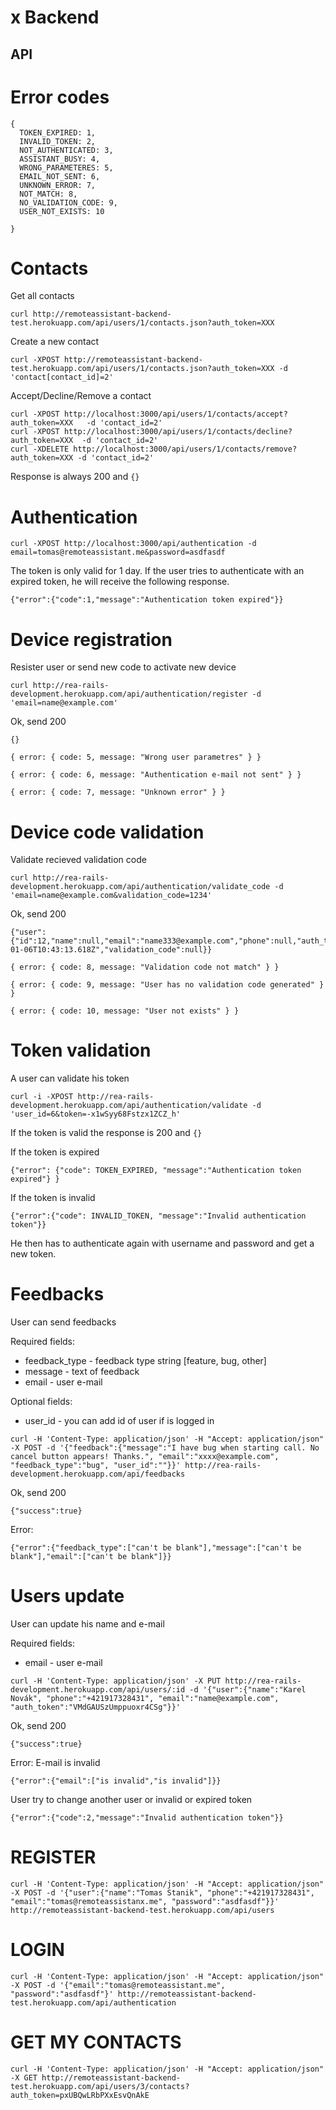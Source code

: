 x
Backend
=======

API
---

# Error codes

```
{
  TOKEN_EXPIRED: 1,
  INVALID_TOKEN: 2,
  NOT_AUTHENTICATED: 3,
  ASSISTANT_BUSY: 4,
  WRONG_PARAMETERES: 5,
  EMAIL_NOT_SENT: 6,
  UNKNOWN_ERROR: 7,
  NOT_MATCH: 8,
  NO_VALIDATION_CODE: 9,
  USER_NOT_EXISTS: 10

}
```

# Contacts

Get all contacts

```
curl http://remoteassistant-backend-test.herokuapp.com/api/users/1/contacts.json?auth_token=XXX
```

Create a new contact

```
curl -XPOST http://remoteassistant-backend-test.herokuapp.com/api/users/1/contacts.json?auth_token=XXX -d 'contact[contact_id]=2'
```

Accept/Decline/Remove a contact

```
curl -XPOST http://localhost:3000/api/users/1/contacts/accept?auth_token=XXX   -d 'contact_id=2'
curl -XPOST http://localhost:3000/api/users/1/contacts/decline?auth_token=XXX  -d 'contact_id=2'
curl -XDELETE http://localhost:3000/api/users/1/contacts/remove?auth_token=XXX -d 'contact_id=2'
```

Response is always 200 and `{}`

# Authentication

```
curl -XPOST http://localhost:3000/api/authentication -d email=tomas@remoteassistant.me&password=asdfasdf
```

The token is only valid for 1 day. If the user tries to authenticate
with an expired token, he will receive the following response.

```
{"error":{"code":1,"message":"Authentication token expired"}}
```

# Device registration

Resister user or send new code to activate new device

```
curl http://rea-rails-development.herokuapp.com/api/authentication/register -d 'email=name@example.com'
```

Ok, send 200
```
{}
```

```
{ error: { code: 5, message: "Wrong user parametres" } }
```

```
{ error: { code: 6, message: "Authentication e-mail not sent" } }
```

```
{ error: { code: 7, message: "Unknown error" } }
```

# Device code validation
Validate recieved validation code

```
curl http://rea-rails-development.herokuapp.com/api/authentication/validate_code -d 'email=name@example.com&validation_code=1234'
```

Ok, send 200
```
{"user":{"id":12,"name":null,"email":"name333@example.com","phone":null,"auth_token":"kL2LLCmyKsbszkWzQeU7","role":"user","last_token":null,"token_updated_at":"2014-01-06T10:43:13.618Z","validation_code":null}}
```

```
{ error: { code: 8, message: "Validation code not match" } }
```

```
{ error: { code: 9, message: "User has no validation code generated" } }
```

```
{ error: { code: 10, message: "User not exists" } }
```

# Token validation

A user can validate his token

```
curl -i -XPOST http://rea-rails-development.herokuapp.com/api/authentication/validate -d 'user_id=6&token=-x1wSyy68Fstzx1ZCZ_h'
```

If the token is valid the response is 200 and `{}`

If the token is expired

```
{"error": {"code": TOKEN_EXPIRED, "message":"Authentication token expired"} }
```

If the token is invalid

```
{"error":{"code": INVALID_TOKEN, "message":"Invalid authentication token"}}
```

He then has to authenticate again with username and password and get a
new token.

# Feedbacks

User can send feedbacks

Required fields:

* feedback_type - feedback type string [feature, bug, other]
* message - text of feedback
* email - user e-mail

Optional fields:

* user_id - you can add id of user if is logged in

```
curl -H 'Content-Type: application/json' -H "Accept: application/json" -X POST -d '{"feedback":{"message":"I have bug when starting call. No cancel button appears! Thanks.", "email":"xxxx@example.com", "feedback_type":"bug", "user_id":""}}' http://rea-rails-development.herokuapp.com/api/feedbacks
```
Ok, send 200
```
{"success":true}
```

Error:
```
{"error":{"feedback_type":["can't be blank"],"message":["can't be blank"],"email":["can't be blank"]}}
```

# Users update

User can update his name and e-mail

Required fields:
* email - user e-mail

```
curl -H 'Content-Type: application/json' -X PUT http://rea-rails-development.herokuapp.com/api/users/:id -d '{"user":{"name":"Karel Novák", "phone":"+421917328431", "email":"name@example.com", "auth_token":"VMdGAUSzUmppuoxr4CSg"}}'
```
Ok, send 200
```
{"success":true}
```

Error:
E-mail is invalid
```
{"error":{"email":["is invalid","is invalid"]}}
```
User try to change another user or invalid or expired token
```
{"error":{"code":2,"message":"Invalid authentication token"}}
```

# REGISTER

```
curl -H 'Content-Type: application/json' -H "Accept: application/json" -X POST -d '{"user":{"name":"Tomas Stanik", "phone":"+421917328431", "email":"tomas@remoteassistanx.me", "password":"asdfasdf"}}' http://remoteassistant-backend-test.herokuapp.com/api/users
```

# LOGIN

```
curl -H 'Content-Type: application/json' -H "Accept: application/json" -X POST -d '{"email":"tomas@remoteassistant.me", "password":"asdfasdf"}' http://remoteassistant-backend-test.herokuapp.com/api/authentication
```

# GET MY CONTACTS
```
curl -H 'Content-Type: application/json' -H "Accept: application/json" -X GET http://remoteassistant-backend-test.herokuapp.com/api/users/3/contacts?auth_token=pxUBQwLRbPXxEsvQnAkE
```



